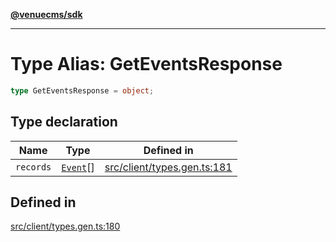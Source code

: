 [**@venuecms/sdk**](../Index.md)

***

# Type Alias: GetEventsResponse

```ts
type GetEventsResponse = object;
```

## Type declaration

| Name | Type | Defined in |
| ------ | ------ | ------ |
| `records` | [`Event`](Event.md)[] | [src/client/types.gen.ts:181](https://github.com/venuecms/sdk/blob/f00451b8a27a69349a724b38e003e82c432884fc/src/client/types.gen.ts#L181) |

## Defined in

[src/client/types.gen.ts:180](https://github.com/venuecms/sdk/blob/f00451b8a27a69349a724b38e003e82c432884fc/src/client/types.gen.ts#L180)
